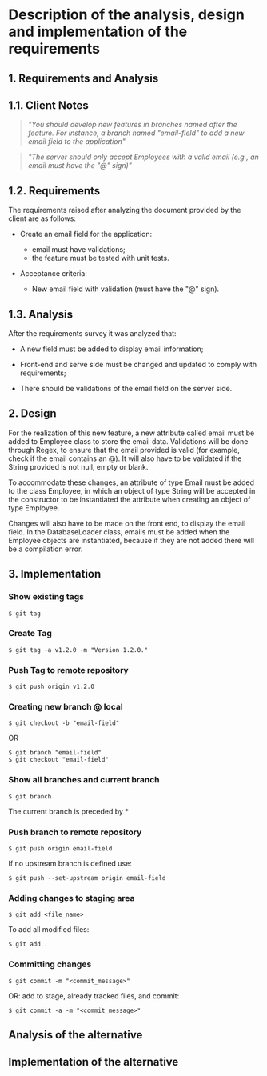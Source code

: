 # Description of the analysis, design and implementation of the requirements

## 1. Requirements and Analysis

## 1.1. Client Notes

>*"You should develop new features in branches named after the feature. For instance, a branch named "email-field" to add a new email field to the application"*

>*"The server should only accept Employees with a valid email (e.g., an email must have the "@" sign)"*

## 1.2. Requirements

The requirements raised after analyzing the document provided by the client are as follows:

- Create an email field for the application:
    - email must have validations;
    - the feature must be tested with unit tests.
    
- Acceptance criteria:
    - New email field with validation (must have the "@" sign).

## 1.3. Analysis

After the requirements survey it was analyzed that:

- A new field must be added to display email information;

- Front-end and serve side must be changed and updated to comply with requirements;

- There should be validations of the email field on the server side.

## 2. Design

For the realization of this new feature, a new attribute called email must be added to Employee class to store the email data.
Validations will be done through Regex, to ensure that the email provided is valid (for example, check if the email contains an @). It will also have to be validated if the String provided is not null, empty or blank.

To accommodate these changes, an attribute of type Email must be added to the class Employee, in which an object of type String will be accepted in the constructor to be instantiated the attribute when creating an object of type Employee.

Changes will also have to be made on the front end, to display the email field. In the DatabaseLoader class, emails must be added when the Employee objects are instantiated, because if they are not added there will be a compilation error.

## 3. Implementation

### Show existing tags

```
$ git tag
```

### Create Tag
```
$ git tag -a v1.2.0 -m "Version 1.2.0."
```

### Push Tag to remote repository
```
$ git push origin v1.2.0
```

### Creating new branch @ local
```
$ git checkout -b "email-field"
```

OR

```
$ git branch "email-field"
$ git checkout "email-field"
```

### Show all branches and current branch
```
$ git branch
```

The current branch is preceded by *

### Push branch to remote repository
```
$ git push origin email-field
```

If no upstream branch is defined use:

```
$ git push --set-upstream origin email-field
```

### Adding changes to staging area

```
$ git add <file_name>
```

To add all modified files:
```
$ git add .
```

### Committing changes

```
$ git commit -m "<commit_message>"
``` 

OR: add to stage, already tracked files, and commit:

```
$ git commit -a -m "<commit_message>"
```


## Analysis of the alternative


## Implementation of the alternative